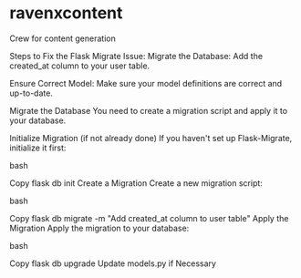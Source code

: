 # ravenxcontent
Crew for content generation


Steps to Fix the Flask Migrate Issue:
Migrate the Database: Add the created_at column to your user table.

Ensure Correct Model: Make sure your model definitions are correct and up-to-date.

Migrate the Database
You need to create a migration script and apply it to your database.

Initialize Migration (if not already done)
If you haven't set up Flask-Migrate, initialize it first:

bash

Copy
flask db init
Create a Migration
Create a new migration script:

bash

Copy
flask db migrate -m "Add created_at column to user table"
Apply the Migration
Apply the migration to your database:

bash

Copy
flask db upgrade
Update models.py if Necessary
